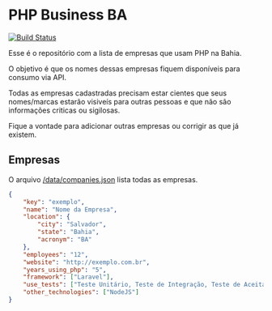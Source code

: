 # PHP Business BA

[![Build Status](https://travis-ci.org/phpba/php-business-ba.svg?branch=gh-pages)](https://travis-ci.org/phpba/php-business-ba)

Esse é o repositório com a lista de empresas que usam PHP na Bahia.

O objetivo é que os nomes dessas empresas fiquem disponíveis para consumo via API.

Todas as empresas cadastradas precisam estar cientes que seus nomes/marcas estarão visiveís para outras pessoas e que não são informações criticas ou sigilosas.

Fique a vontade para adicionar outras empresas ou corrigir as que já existem.


## Empresas

O arquivo [/data/companies.json](https://github.com/phpba/php-business-ba/data/companies.json) lista todas as empresas.

```json
{
    "key": "exemplo",
    "name": "Nome da Empresa",
    "location": {
        "city": "Salvador",
        "state": "Bahia",
        "acronym": "BA"
    },
    "employees": "12",
    "website": "http://exemplo.com.br",
    "years_using_php": "5",
    "framework": ["Laravel"],
    "use_tests": ["Teste Unitário, Teste de Integração, Teste de Aceitação"],
    "other_technologies": ["NodeJS"]
}
```
